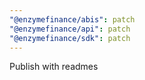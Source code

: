 ```yaml
---
"@enzymefinance/abis": patch
"@enzymefinance/api": patch
"@enzymefinance/sdk": patch
---
```


Publish with readmes
